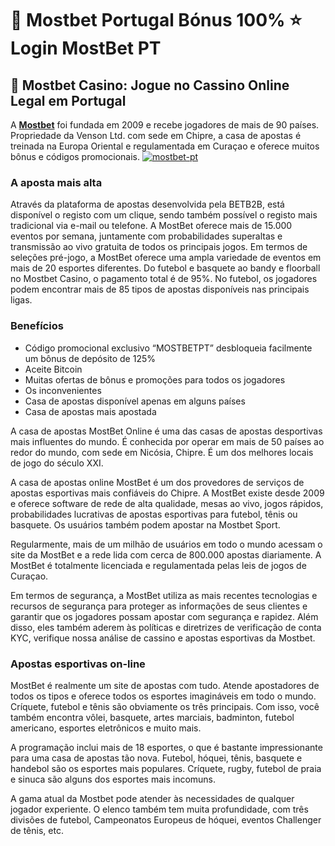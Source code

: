 # 🎰 Mostbet Portugal Bónus 100% ⭐️ Login MostBet PT

## 🌟 Mostbet Casino: Jogue no Cassino Online Legal em Portugal

A [**Mostbet**](https://tinyurl.com/ehn56am4) foi fundada em 2009 e recebe jogadores de mais de 90 países. Propriedade da Venson Ltd. com sede em Chipre, a casa de apostas é treinada na Europa Oriental e regulamentada em Curaçao e oferece muitos bônus e códigos promocionais.
<a href="https://tinyurl.com/ehn56am4">
![mostbet-pt](https://github.com/user-attachments/assets/b721bd08-4833-4b83-96c2-9f8e5922f313)
</a>
### A aposta mais alta
Através da plataforma de apostas desenvolvida pela BETB2B, está disponível o registo com um clique, sendo também possível o registo mais tradicional via e-mail ou telefone. A MostBet oferece mais de 15.000 eventos por semana, juntamente com probabilidades superaltas e transmissão ao vivo gratuita de todos os principais jogos. Em termos de seleções pré-jogo, a MostBet oferece uma ampla variedade de eventos em mais de 20 esportes diferentes. Do futebol e basquete ao bandy e floorball no Mostbet Casino, o pagamento total é de 95%. No futebol, os jogadores podem encontrar mais de 85 tipos de apostas disponíveis nas principais ligas.

### Benefícios
- Código promocional exclusivo “MOSTBETPT” desbloqueia facilmente um bônus de depósito de 125%
- Aceite Bitcoin
- Muitas ofertas de bônus e promoções para todos os jogadores
- Os inconvenientes
- Casa de apostas disponível apenas em alguns países
- Casa de apostas mais apostada

A casa de apostas MostBet Online é uma das casas de apostas desportivas mais influentes do mundo. É conhecida por operar em mais de 50 países ao redor do mundo, com sede em Nicósia, Chipre. É um dos melhores locais de jogo do século XXI.

A casa de apostas online MostBet é um dos provedores de serviços de apostas esportivas mais confiáveis ​​do Chipre. A MostBet existe desde 2009 e oferece software de rede de alta qualidade, mesas ao vivo, jogos rápidos, probabilidades lucrativas de apostas esportivas para futebol, tênis ou basquete. Os usuários também podem apostar na Mostbet Sport.

Regularmente, mais de um milhão de usuários em todo o mundo acessam o site da MostBet e a rede lida com cerca de 800.000 apostas diariamente. A MostBet é totalmente licenciada e regulamentada pelas leis de jogos de Curaçao.

Em termos de segurança, a MostBet utiliza as mais recentes tecnologias e recursos de segurança para proteger as informações de seus clientes e garantir que os jogadores possam apostar com segurança e rapidez. Além disso, eles também aderem às políticas e diretrizes de verificação de conta KYC, verifique nossa análise de cassino e apostas esportivas da Mostbet.

### Apostas esportivas on-line
MostBet é realmente um site de apostas com tudo. Atende apostadores de todos os tipos e oferece todos os esportes imagináveis ​​em todo o mundo. Críquete, futebol e tênis são obviamente os três principais. Com isso, você também encontra vôlei, basquete, artes marciais, badminton, futebol americano, esportes eletrônicos e muito mais.

A programação inclui mais de 18 esportes, o que é bastante impressionante para uma casa de apostas tão nova. Futebol, hóquei, tênis, basquete e handebol são os esportes mais populares. Críquete, rugby, futebol de praia e sinuca são alguns dos esportes mais incomuns.

A gama atual da Mostbet pode atender às necessidades de qualquer jogador experiente. O elenco também tem muita profundidade, com três divisões de futebol, Campeonatos Europeus de hóquei, eventos Challenger de tênis, etc.
